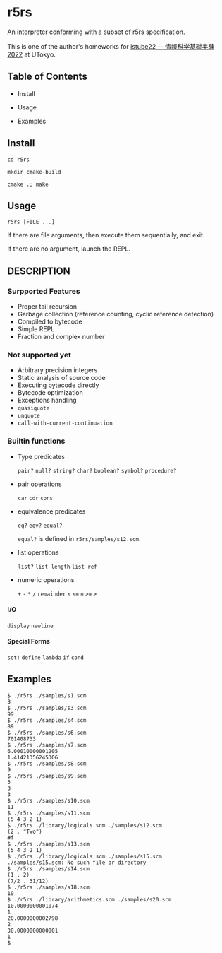 # r5rs

An interpreter conforming with a subset of r5rs specification. 

This is one of the author's homeworks for [istube22 -- 情報科学基礎実験2022](https://sites.google.com/view/isutbe2022) at UTokyo.

## Table of Contents

- Install

- Usage

- Examples

## Install

`cd r5rs`

`mkdir cmake-build`

`cmake .; make`


## Usage

`r5rs [FILE ...]`

If there are file arguments, then execute them sequentially, and exit.

If there are no argument, launch the REPL.

## DESCRIPTION

### Surpported Features

- Proper tail recursion
- Garbage collection (reference counting, cyclic reference detection)
- Compiled to bytecode
- Simple REPL
- Fraction and complex number

### Not supported yet

- Arbitrary precision integers
- Static analysis of source code
- Executing bytecode directly   
- Bytecode optimization
- Exceptions handling
- `quasiquote` 
- `unquote` 
- `call-with-current-continuation`

### Builtin functions

- Type predicates
  
   `pair?` `null?` `string?` `char?` `boolean?` `symbol?` `procedure?`

- pair operations
  
  `car` `cdr` `cons`

- equivalence predicates
  
  `eq?` `eqv?` `equal?`

  `equal?` is defined in `r5rs/samples/s12.scm`. 
  
- list operations

  `list?` `list-length` `list-ref`

- numeric operations

  `+` `-` `*` `/` `remainder` `<` `<=` `=` `>=` `>`

#### I/O

`display` `newline`

#### Special Forms

`set!` `define` `lambda` `if` `cond`


## Examples
```shell
$ ./r5rs ./samples/s1.scm
3
$ ./r5rs ./samples/s3.scm
99
$ ./r5rs ./samples/s4.scm
89
$ ./r5rs ./samples/s6.scm
701408733
$ ./r5rs ./samples/s7.scm
6.00010000001205
1.41421356245306
$ ./r5rs ./samples/s8.scm
9
$ ./r5rs ./samples/s9.scm
3
3
3
$ ./r5rs ./samples/s10.scm
11
$ ./r5rs ./samples/s11.scm
(5 4 3 2 1)
$ ./r5rs ./library/logicals.scm ./samples/s12.scm
(2 . "Two")
#f
$ ./r5rs ./samples/s13.scm
(5 4 3 2 1)
$ ./r5rs ./library/logicals.scm ./samples/s15.scm
./samples/s15.scm: No such file or directory
$ ./r5rs ./samples/s14.scm
(1 . 2)
(7/2 . 31/12)
$ ./r5rs ./samples/s18.scm
10
$ ./r5rs ./library/arithmetics.scm ./samples/s20.scm
10.0000000001074
1
20.0000000002798
2
30.0000000000001
1
$ 
```
